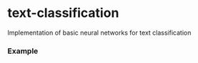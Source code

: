 # text-classification

Implementation of basic neural networks for text classification

### Example
